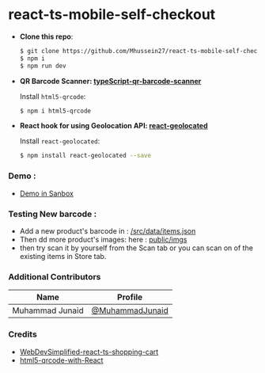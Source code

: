 
# react-ts-mobile-self-checkout


- __Clone this repo__:

  ```bash
  $ git clone https://github.com/Mhussein27/react-ts-mobile-self-checkout.git
  $ npm i
  $ npm run dev
  ```

- __QR Barcode Scanner: [typeScript-qr-barcode-scanner](https://codesandbox.io/s/react-typescript-forked-lhvt0k)__

    Install `html5-qrcode`:
    ```bash
    $ npm i html5-qrcode
    ```
    
- __React hook for using Geolocation API: [react-geolocated ](https://github.com/no23reason/react-geolocated)__

    Install `react-geolocated`:
    ```bash
    $ npm install react-geolocated --save
    ```
### Demo :
- [Demo in Sanbox](https://00wzw0-5173.preview.csb.app/store)

### Testing New barcode :
-  Add a new product's barcode in : [/src/data/items.json](https://github.com/Mhussein27/react-ts-mobile-self-checkout/blob/main/src/data/items.json)
-  Then dd more product's images: here : [public/imgs](https://github.com/Mhussein27/react-ts-mobile-self-checkout/public/imgs)
-  then try scan it by yourself from the Scan tab or you can scan on of the existing items in Store tab.

### Additional Contributors
| Name | Profile|
| ----- | ------ |
| Muhammad Junaid | [@MuhammadJunaid](https://codesandbox.io/u/muhammad.junaid_2764) |

### Credits
 - [WebDevSimplified-react-ts-shopping-cart](https://www.youtube.com/watch?v=lATafp15HWA)
 - [html5-qrcode-with-React](https://github.com/scanapp-org/html5-qrcode-react)
